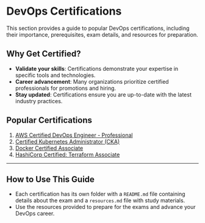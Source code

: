 # DevOps Certifications

This section provides a guide to popular DevOps certifications, including their importance, prerequisites, exam details, and resources for preparation.

## Why Get Certified?
- **Validate your skills**: Certifications demonstrate your expertise in specific tools and technologies.
- **Career advancement**: Many organizations prioritize certified professionals for promotions and hiring.
- **Stay updated**: Certifications ensure you are up-to-date with the latest industry practices.

## Popular Certifications
1. [AWS Certified DevOps Engineer - Professional](#aws-certified-devops-engineer)
2. [Certified Kubernetes Administrator (CKA)](#certified-kubernetes-administrator)
3. [Docker Certified Associate](#docker-certified-associate)
4. [HashiCorp Certified: Terraform Associate](terraform-associate)

---

## How to Use This Guide
- Each certification has its own folder with a `README.md` file containing details about the exam and a `resources.md` file with study materials.
- Use the resources provided to prepare for the exams and advance your DevOps career.
